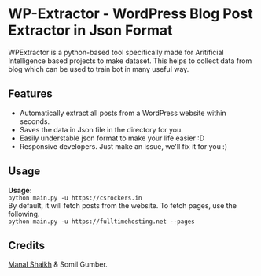 # WP-Extractor - WordPress Blog Post Extractor in Json Format
WPExtractor is a python-based tool specifically made for Aritificial Intelligence based projects to make dataset. This helps to collect data from blog which can be used to train bot in many useful way.

## Features
- Automatically extract all posts from a WordPress website within seconds.
- Saves the data in Json file in the directory for you.
- Easily understable json format to make your life easier :D
- Responsive developers. Just make an issue, we'll fix it for you :)

## Usage
**Usage:** <br/>
`python main.py -u https://csrockers.in` <br />
By default, it will fetch posts from the website. To fetch pages, use the following. <br />
`python main.py -u https://fulltimehosting.net --pages`

## Credits
<a href="https://www.facebook.com/shaikhmanal0" target="_blank">Manal Shaikh</a> & Somil Gumber.
